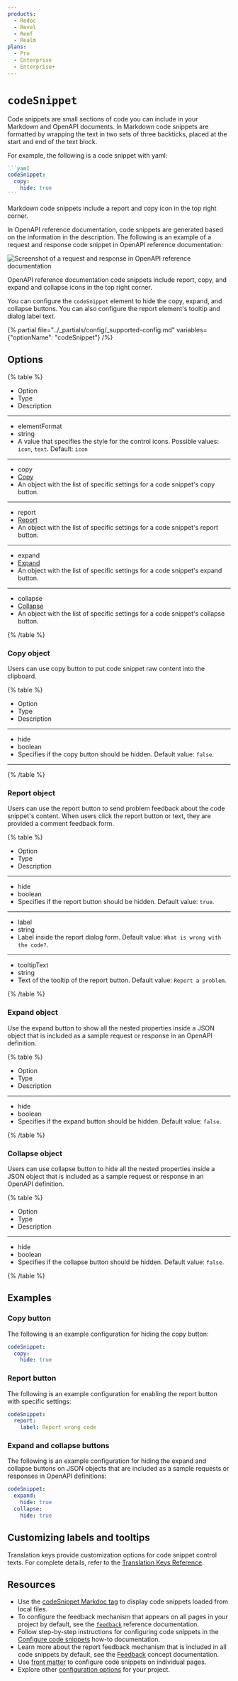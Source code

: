 ```yaml
---
products:
  - Redoc
  - Revel
  - Reef
  - Realm
plans:
  - Pro
  - Enterprise
  - Enterprise+
---
```

# `codeSnippet`

Code snippets are small sections of code you can include in your Markdown and OpenAPI documents.
In Markdown code snippets are formatted by wrapping the text in two sets of three backticks, placed at the start and end of the text block.

For example, the following is a code snippet with yaml:

````markdown {% title="codeSnippet with YAML" %}
```yaml
codeSnippet:
  copy:
    hide: true
```
````

Markdown code snippets include a report and copy icon in the top right corner.

In OpenAPI reference documentation, code snippets are generated based on the information in the description.
The following is an example of a request and response code snippet in OpenAPI reference documentation:

![Screenshot of a request and response in OpenAPI reference documentation](./images/openapi-code-snippet.png)

OpenAPI reference documentation code snippets include report, copy, and expand and collapse icons in the top right corner.

You can configure the `codeSnippet` element to hide the copy, expand, and collapse buttons.
You can also configure the report element's tooltip and dialog label text.

{% partial file="../_partials/config/_supported-config.md" variables={"optionName": "codeSnippet"} /%}

## Options

{% table %}

- Option
- Type
- Description

---

- elementFormat
- string
- A value that specifies the style for the control icons. Possible values: `icon`, `text`. Default: `icon`

---

- copy
- [Copy](#copy-object)
- An object with the list of specific settings for a code snippet's copy button.

---

- report
- [Report](#report-object)
- An object with the list of specific settings for a code snippet's report button.

---

- expand
- [Expand](#expand-object)
- An object with the list of specific settings for a code snippet's expand button.

---

- collapse
- [Collapse](#collapse-object)
- An object with the list of specific settings for a code snippet's collapse button.

{% /table %}

### Copy object

Users can use copy button to put code snippet raw content into the clipboard.

{% table %}

- Option
- Type
- Description

---

- hide
- boolean
- Specifies if the copy button should be hidden.
  Default value: `false`.

---

{% /table %}

### Report object

Users can use the report button to send problem feedback about the code snippet's content.
When users click the report button or text, they are provided a comment feedback form.

{% table %}

- Option
- Type
- Description

---

- hide
- boolean
- Specifies if the report button should be hidden.
  Default value: `true`.

---

- label
- string
- Label inside the report dialog form. Default value: `What is wrong with the code?`.

---

- tooltipText
- string
- Text of the tooltip of the report button. Default value: `Report a problem`.

{% /table %}

### Expand object

Use the expand button to show all the nested properties inside a JSON object that is included as a sample request or response in an OpenAPI definition.

{% table %}

- Option
- Type
- Description

---

- hide
- boolean
- Specifies if the expand button should be hidden.
  Default value: `false`.

{% /table %}

### Collapse object

Users can use collapse button to hide all the nested properties inside a JSON object that is included as a sample request or response in an OpenAPI definition.

{% table %}

- Option
- Type
- Description

---

- hide
- boolean
- Specifies if the collapse button should be hidden.
  Default value: `false`.

{% /table %}

## Examples

### Copy button

The following is an example configuration for hiding the copy button:

```yaml
codeSnippet:
  copy:
    hide: true
```

### Report button

The following is an example configuration for enabling the report button with specific settings:

```yaml
codeSnippet:
  report:
    label: Report wrong code
```

### Expand and collapse buttons

The following is an example configuration for hiding the expand and collapse buttons on JSON objects that are included as a sample requests or responses in OpenAPI definitions:

```yaml
codeSnippet:
  expand:
    hide: true
  collapse:
    hide: true
```

## Customizing labels and tooltips

Translation keys provide customization options for code snippet control texts. For complete details, refer to the [Translation Keys Reference](../author/reference/translation-keys.md).

## Resources

- Use the [codeSnippet Markdoc tag](https://redocly.com/docs/learn-markdoc/tags/code-snippet) to display code snippets loaded from local files.
- To configure the feedback mechanism that appears on all pages in your project by default, see the [`feedback`](./feedback.md) reference documentation.
- Follow step-by-step instructions for configuring code snippets in the [Configure code snippets](../author/how-to/configure-code-snippets.md) how-to documentation.
- Learn more about the report feedback mechanism that is included in all code snippets by default, see the [Feedback](../setup/concepts/feedback.md) concept documentation.
- Use [front matter](./front-matter-config.md) to configure code snippets on individual pages.
- Explore other [configuration options](./index.md) for your project.
